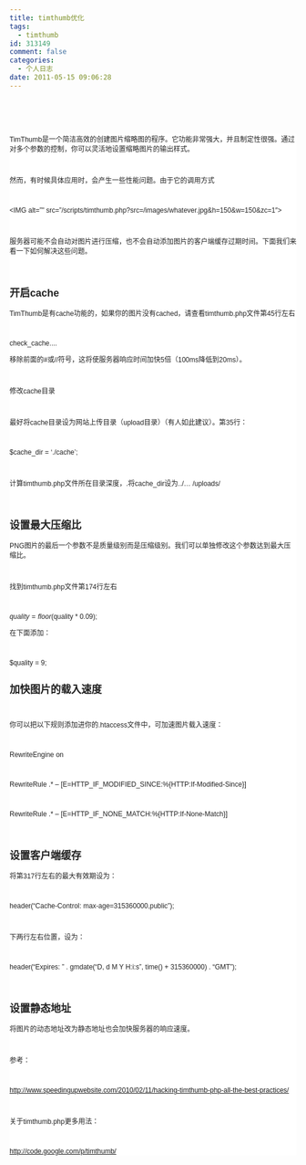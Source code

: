 ```yaml
---
title: timthumb优化
tags:
  - timthumb
id: 313149
comment: false
categories:
  - 个人日志
date: 2011-05-15 09:06:28
---
```


&nbsp;

&nbsp;
<div style="font-family: Arial, Verdana, sans-serif; font-size: 12px; color: rgb(34, 34, 34); background-color: rgb(255, 255, 255); ">

TimThumb是一个简洁高效的创建图片缩略图的程序。它功能非常强大，并且制定性很强。通过对多个参数的控制，你可以灵活地设置缩略图片的输出样式。

&nbsp;

然而，有时候具体应用时，会产生一些性能问题。由于它的调用方式

&nbsp;

&lt;IMG alt=&rdquo;&quot; src=&rdquo;/scripts/timthumb.php?src=/images/whatever.jpg&amp;h=150&amp;w=150&amp;zc=1&Prime;&gt;

&nbsp;

服务器可能不会自动对图片进行压缩，也不会自动添加图片的客户端缓存过期时间。下面我们来看一下如何解决这些问题。

&nbsp;

## 开启cache

TimThumb是有cache功能的，如果你的图片没有cached，请查看timthumb.php文件第45行左右

&nbsp;

check_cache....

移除前面的#或//符号，这将使服务器响应时间加快5倍（100ms降低到20ms）。

&nbsp;

修改cache目录

&nbsp;

最好将cache目录设为网站上传目录（upload目录）（有人如此建议）。第35行：

&nbsp;

$cache_dir = &lsquo;./cache&rsquo;;

&nbsp;

计算timthumb.php文件所在目录深度，.将cache_dir设为../&hellip; /uploads/

&nbsp;

## 设置最大压缩比

PNG图片的最后一个参数不是质量级别而是压缩级别。我们可以单独修改这个参数达到最大压缩比。

&nbsp;

找到timthumb.php文件第174行左右

&nbsp;

$quality = floor($quality * 0.09);

在下面添加：

&nbsp;

$quality = 9;

## 加快图片的载入速度

&nbsp;

你可以把以下规则添加进你的.htaccess文件中，可加速图片载入速度：

&nbsp;

RewriteEngine on

&nbsp;

RewriteRule .* &ndash; [E=HTTP_IF_MODIFIED_SINCE:%{HTTP:If-Modified-Since}]

&nbsp;

RewriteRule .* &ndash; [E=HTTP_IF_NONE_MATCH:%{HTTP:If-None-Match}]

&nbsp;

## 设置客户端缓存

将第317行左右的最大有效期设为：

&nbsp;

header(&ldquo;Cache-Control: max-age=315360000,public&rdquo;);

&nbsp;

下两行左右位置，设为：

&nbsp;

header(&ldquo;Expires: &rdquo; . gmdate(&ldquo;D, d M Y H:i:s&rdquo;, time() + 315360000) . &ldquo;GMT&rdquo;);

&nbsp;

## 设置静态地址

将图片的动态地址改为静态地址也会加快服务器的响应速度。

&nbsp;

参考：

&nbsp;

http://www.speedingupwebsite.com/2010/02/11/hacking-timthumb-php-all-the-best-practices/

&nbsp;

关于timthumb.php更多用法：

&nbsp;

http://code.google.com/p/timthumb/
</div>